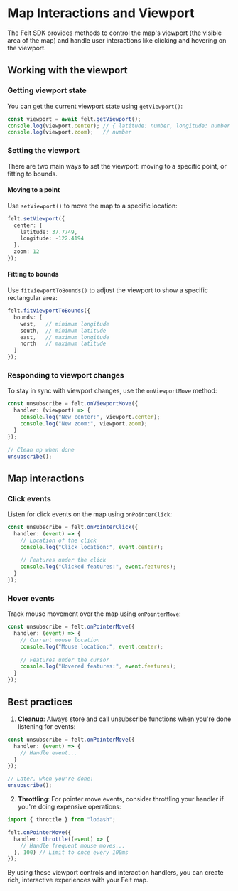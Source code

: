 # Map Interactions and Viewport

The Felt SDK provides methods to control the map's viewport (the visible area of the map) and handle user interactions like clicking and hovering
on the viewport.

## Working with the viewport

### Getting viewport state

You can get the current viewport state using `getViewport()`:

```typescript
const viewport = await felt.getViewport();
console.log(viewport.center); // { latitude: number, longitude: number }
console.log(viewport.zoom);   // number
```

### Setting the viewport

There are two main ways to set the viewport: moving to a specific point, or fitting to bounds.

#### Moving to a point

Use `setViewport()` to move the map to a specific location:

```typescript
felt.setViewport({
  center: {
    latitude: 37.7749,
    longitude: -122.4194
  },
  zoom: 12
});
```

#### Fitting to bounds

Use `fitViewportToBounds()` to adjust the viewport to show a specific rectangular area:

```typescript
felt.fitViewportToBounds({
  bounds: [
    west,   // minimum longitude
    south,  // minimum latitude
    east,   // maximum longitude
    north   // maximum latitude
  ]
});
```

### Responding to viewport changes

To stay in sync with viewport changes, use the `onViewportMove` method:

```typescript
const unsubscribe = felt.onViewportMove({
  handler: (viewport) => {
    console.log("New center:", viewport.center);
    console.log("New zoom:", viewport.zoom);
  }
});

// Clean up when done
unsubscribe();
```

## Map interactions

### Click events

Listen for click events on the map using `onPointerClick`:

```typescript
const unsubscribe = felt.onPointerClick({
  handler: (event) => {
    // Location of the click
    console.log("Click location:", event.center);
    
    // Features under the click
    console.log("Clicked features:", event.features);
  }
});
```

### Hover events

Track mouse movement over the map using `onPointerMove`:

```typescript
const unsubscribe = felt.onPointerMove({
  handler: (event) => {
    // Current mouse location
    console.log("Mouse location:", event.center);
    
    // Features under the cursor
    console.log("Hovered features:", event.features);
  }
});
```

## Best practices

1. **Cleanup**: Always store and call unsubscribe functions when you're done listening for events:

```typescript
const unsubscribe = felt.onPointerMove({
  handler: (event) => {
    // Handle event...
  }
});

// Later, when you're done:
unsubscribe();
```

2. **Throttling**: For pointer move events, consider throttling your handler if you're doing expensive operations:

```typescript
import { throttle } from "lodash";

felt.onPointerMove({
  handler: throttle((event) => {
    // Handle frequent mouse moves...
  }, 100) // Limit to once every 100ms
});
```


By using these viewport controls and interaction handlers, you can create rich, interactive experiences with your Felt map.
